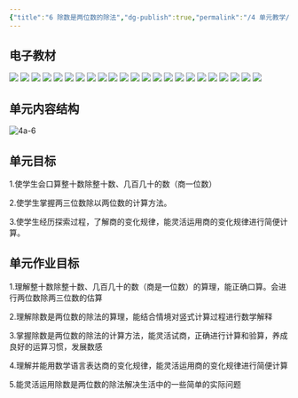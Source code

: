 ```yaml
---
{"title":"6 除数是两位数的除法","dg-publish":true,"permalink":"/4 单元教学/4A 四上/6 除数是两位数的除法/","dgPassFrontmatter":true,"noteIcon":""}
---
```



## 电子教材

<p class="grid-4">
	<img loading="lazy" decoding="async" src="https://book.pep.com.cn/1221001401141/files/mobile/77.jpg">
	<img loading="lazy" decoding="async" src="https://book.pep.com.cn/1221001401141/files/mobile/78.jpg">
	<img loading="lazy" decoding="async" src="https://book.pep.com.cn/1221001401141/files/mobile/79.jpg">
	<img loading="lazy" decoding="async" src="https://book.pep.com.cn/1221001401141/files/mobile/80.jpg">
	<img loading="lazy" decoding="async" src="https://book.pep.com.cn/1221001401141/files/mobile/81.jpg">
	<img loading="lazy" decoding="async" src="https://book.pep.com.cn/1221001401141/files/mobile/82.jpg">
	<img loading="lazy" decoding="async" src="https://book.pep.com.cn/1221001401141/files/mobile/83.jpg">
	<img loading="lazy" decoding="async" src="https://book.pep.com.cn/1221001401141/files/mobile/84.jpg">
	<img loading="lazy" decoding="async" src="https://book.pep.com.cn/1221001401141/files/mobile/85.jpg">
	<img loading="lazy" decoding="async" src="https://book.pep.com.cn/1221001401141/files/mobile/86.jpg">
	<img loading="lazy" decoding="async" src="https://book.pep.com.cn/1221001401141/files/mobile/87.jpg">
	<img loading="lazy" decoding="async" src="https://book.pep.com.cn/1221001401141/files/mobile/88.jpg">
	<img loading="lazy" decoding="async" src="https://book.pep.com.cn/1221001401141/files/mobile/89.jpg">
	<img loading="lazy" decoding="async" src="https://book.pep.com.cn/1221001401141/files/mobile/90.jpg">
	<img loading="lazy" decoding="async" src="https://book.pep.com.cn/1221001401141/files/mobile/91.jpg">
	<img loading="lazy" decoding="async" src="https://book.pep.com.cn/1221001401141/files/mobile/92.jpg">
	<img loading="lazy" decoding="async" src="https://book.pep.com.cn/1221001401141/files/mobile/93.jpg">
	<img loading="lazy" decoding="async" src="https://book.pep.com.cn/1221001401141/files/mobile/94.jpg">
	<img loading="lazy" decoding="async" src="https://book.pep.com.cn/1221001401141/files/mobile/95.jpg">
	<img loading="lazy" decoding="async" src="https://book.pep.com.cn/1221001401141/files/mobile/96.jpg">
	<img loading="lazy" decoding="async" src="https://book.pep.com.cn/1221001401141/files/mobile/97.jpg">
	<img loading="lazy" decoding="async" src="https://book.pep.com.cn/1221001401141/files/mobile/98.jpg">
	<img loading="lazy" decoding="async" src="https://book.pep.com.cn/1221001401141/files/mobile/99.jpg">
</p>
	

## 单元内容结构

![4a-6](https://r2.edui123.com/2023/05/4a-6.png)

## 单元目标

1.使学生会口算整十数除整十数、几百几十的数（商一位数）

2.使学生掌握两三位数除以两位数的计算方法。

3.使学生经历探索过程，了解商的变化规律，能灵活运用商的变化规律进行简便计算。


## 单元作业目标

1.理解整十数除整十数、几百几十的数（商是一位数）的算理，能正确口算。会进行两位数除两三位数的估算

2.理解除数是两位数的除法的算理，能结合情境对竖式计算过程进行数学解释

3.掌握除数是两位数的除法的计算方法，能灵活试商，正确进行计算和验算，养成良好的运算习惯，发展数感

4.理解并能用数学语言表达商的变化规律，能灵活运用商的变化规律进行简便计算

5.能灵活运用除数是两位数的除法解决生活中的一些简单的实际问题
